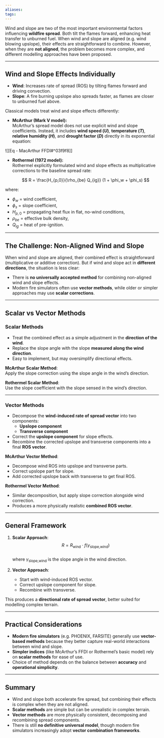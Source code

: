 ```yaml
---
aliases:
tags:
---
```


Wind and slope are two of the most important environmental factors influencing **wildfire spread**. Both tilt the flames forward, enhancing heat transfer to unburned fuel. When wind and slope are aligned (e.g. wind blowing upslope), their effects are straightforward to combine. However, when they are **not aligned**, the problem becomes more complex, and different modelling approaches have been proposed.

---

## Wind and Slope Effects Individually

- **Wind**: Increases rate of spread (ROS) by tilting flames forward and driving convection.  
- **Slope**: A fire burning upslope also spreads faster, as flames are closer to unburned fuel above.  

Classical models treat wind and slope effects differently:

- **McArthur (Mark V model):**  
  McArthur’s spread model does not use explicit wind and slope coefficients. Instead, it includes **wind speed ($U$)**, **temperature ($T$)**, **relative humidity ($H$)**, and **drought factor ($D$)** directly in its exponential equation:  

![[Eq - MacArthur FFDI#^03f9f8]]
  

- **Rothermel (1972 model):**  
  Rothermel explicitly formulated wind and slope effects as multiplicative corrections to the baseline spread rate:  

  $$
  R = \frac{H_{p,0}}{\rho_{be} Q_{ig}} (1 + \phi_w + \phi_s)
  $$  

where:  
- $\phi_w$ = wind coefficient,  
- $\phi_s$ = slope coefficient,  
- $H_{p,0}$ = propagating heat flux in flat, no-wind conditions,  
- $\rho_{be}$ = effective bulk density,  
- $Q_{ig}$ = heat of pre-ignition.  


---

## The Challenge: Non-Aligned Wind and Slope

When wind and slope are aligned, their combined effect is straightforward (multiplicative or additive correction). But if wind and slope act in **different directions**, the situation is less clear:

- There is **no universally accepted method** for combining non-aligned wind and slope effects.  
- Modern fire simulators often use **vector methods**, while older or simpler approaches may use **scalar corrections**.

---

## Scalar vs Vector Methods

### Scalar Methods
- Treat the combined effect as a simple adjustment in the **direction of the wind**.  
- Replace the slope angle with the slope **measured along the wind direction**.  
- Easy to implement, but may oversimplify directional effects.  

**McArthur Scalar Method**:  
Apply the slope correction using the slope angle in the wind’s direction.  

**Rothermel Scalar Method**:  
Use the slope coefficient with the slope sensed in the wind’s direction.  

---

### Vector Methods
- Decompose the **wind-induced rate of spread vector** into two components:  
  - **Upslope component**  
  - **Transverse component**  
- Correct the **upslope component** for slope effects.  
- Recombine the corrected upslope and transverse components into a final **ROS vector**.  

**McArthur Vector Method**:  
- Decompose wind ROS into upslope and transverse parts.  
- Correct upslope part for slope.  
- Add corrected upslope back with transverse to get final ROS.  

**Rothermel Vector Method**:  
- Similar decomposition, but apply slope correction alongside wind correction.  
- Produces a more physically realistic **combined ROS vector**.  

---

## General Framework

1. **Scalar Approach**:  
   $$
   R = R_{\text{wind}} \cdot f(\gamma_{\text{slope,wind}})
   $$  
   where $\gamma_{\text{slope,wind}}$ is the slope angle in the wind direction.  

2. **Vector Approach**:  
   - Start with wind-induced ROS vector.  
   - Correct upslope component for slope.  
   - Recombine with transverse.  

This produces a **directional rate of spread vector**, better suited for modelling complex terrain.

---

## Practical Considerations

- **Modern fire simulators** (e.g. PHOENIX, FARSITE) generally use **vector-based methods** because they better capture real-world interactions between wind and slope.  
- **Simpler indices** (like McArthur’s FFDI or Rothermel’s basic model) rely on **scalar methods** for ease of use.  
- Choice of method depends on the balance between **accuracy** and **operational simplicity**.  

---

## Summary

- Wind and slope both accelerate fire spread, but combining their effects is complex when they are not aligned.  
- **Scalar methods** are simple but can be unrealistic in complex terrain.  
- **Vector methods** are more physically consistent, decomposing and recombining spread components.  
- There is still **no definitive universal model**, though modern fire simulators increasingly adopt **vector combination frameworks**.  
